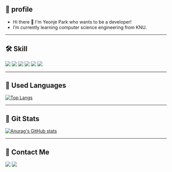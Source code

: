 

## 💎 profile
- Hi there 👋 I'm Yeonje Park who wants to be a developer!
- I’m currently learning computer science engineering from KNU.

-----------

## 🛠 Skill
<div>
<img src="https://img.shields.io/badge/C-4BB749?style=flat-square&logo=C&logoColor=white"/>
<img src="https://img.shields.io/badge/C++-00599C?style=flat-square&logo=C++&logoColor=white"/>
<img src="https://img.shields.io/badge/Python-3776AB?style=flat-square&logo=Python&logoColor=white"/>
<img src="https://img.shields.io/badge/HTML5-E34F26?style=flat-square&logo=HTML5&logoColor=white"/>
<img src="https://img.shields.io/badge/CSS3-1572B6?style=flat-square&logo=CSS3&logoColor=white"/>
<img src="https://img.shields.io/badge/Java-FFE200?style=flat-square&logoColor=white"/>

</div>

------------


## 💬 Used Languages
[![Top Langs](https://github-readme-stats.vercel.app/api/top-langs/?username=yeonjep&layout=compact)](https://github.com/yeonjep/github-readme-stats)



--------
## 🔷️ Git Stats

[![Anurag's GitHub stats](https://github-readme-stats.vercel.app/api?username=yeonjep)](https://github.com/yeonjep/github-readme-stats)


-----------

## 💫 Contact Me

<a href="https://www.instagram.com/dizaine_jsyw/"><img src="https://img.shields.io/badge/Instagram-E4405F?style=flat-square&logo=Instagram&logoColor=white&link=https://www.instagram.com/dizaine_jsyw/"/></a>  <a href="mailto:yeonje8771@gmail.com"><img src="https://img.shields.io/badge/Gmail-D0A9F5?style=flat-square&logo=Gmail&logoColor=white&link=mailto:yeonje8771@gmail.com"/></a>
